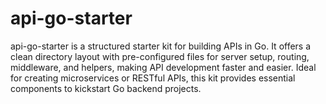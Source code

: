 # api-go-starter
api-go-starter is a structured starter kit for building APIs in Go. It offers a clean directory layout with pre-configured files for server setup, routing, middleware, and helpers, making API development faster and easier. Ideal for creating microservices or RESTful APIs, this kit provides essential components to kickstart Go backend projects.
